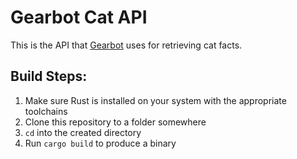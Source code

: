 # Gearbot Cat API

This is the API that [Gearbot](https://github.com/AEnterprise/Gearbot) uses for retrieving cat facts.

## Build Steps:
1. Make sure Rust is installed on your system with the appropriate toolchains
2. Clone this repository to a folder somewhere
3. `cd` into the created directory
4. Run `cargo build` to produce a binary 
